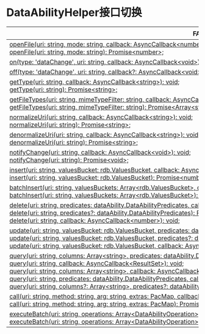 # DataAbilityHelper接口切换
<!--Kit: Ability Kit-->
<!--Subsystem: Ability-->
<!--Owner: @xialiangwei-->
<!--SE: @jsjzju-->
<!--TSE: @lixueqing513-->


  | FA模型接口 | Stage模型接口对应d.ts文件 | Stage模型对应接口 | 
| -------- | -------- | -------- |
| [openFile(uri:&nbsp;string,&nbsp;mode:&nbsp;string,&nbsp;callback:&nbsp;AsyncCallback&lt;number&gt;):&nbsp;void;](../reference/apis-ability-kit/js-apis-inner-ability-dataAbilityHelper.md#dataabilityhelperopenfile)<br/>[openFile(uri:&nbsp;string,&nbsp;mode:&nbsp;string):&nbsp;Promise&lt;number&gt;;](../reference/apis-ability-kit/js-apis-inner-ability-dataAbilityHelper.md#dataabilityhelperopenfile-1) | \@ohos.data.fileAccess.d.ts | [openFile(uri:&nbsp;string,&nbsp;flags:&nbsp;OPENFLAGS)&nbsp;:&nbsp;Promise&lt;number&gt;;](../reference/apis-core-file-kit/js-apis-fileAccess-sys.md#openfile)<br/>[openFile(uri:&nbsp;string,&nbsp;flags:&nbsp;OPENFLAGS,&nbsp;callback:&nbsp;AsyncCallback&lt;number&gt;)&nbsp;:&nbsp;void;](../reference/apis-core-file-kit/js-apis-fileAccess-sys.md#openfile-1) |
| [on(type:&nbsp;'dataChange',&nbsp;uri:&nbsp;string,&nbsp;callback:&nbsp;AsyncCallback&lt;void&gt;):&nbsp;void;](../reference/apis-ability-kit/js-apis-inner-ability-dataAbilityHelper.md#dataabilityhelperondatachange) | \@ohos.data.dataShare.d.ts | [on(type:&nbsp;'dataChange',&nbsp;uri:&nbsp;string,&nbsp;callback:&nbsp;AsyncCallback&lt;void&gt;):&nbsp;void;](../reference/apis-arkdata/js-apis-data-dataShare-sys.md#ondatachange) |
| [off(type:&nbsp;'dataChange',&nbsp;uri:&nbsp;string,&nbsp;callback?:&nbsp;AsyncCallback&lt;void&gt;):&nbsp;void;](../reference/apis-ability-kit/js-apis-inner-ability-dataAbilityHelper.md#dataabilityhelperoffdatachange) | \@ohos.data.dataShare.d.ts | [off(type:&nbsp;'dataChange',&nbsp;uri:&nbsp;string,&nbsp;callback?:&nbsp;AsyncCallback&lt;void&gt;):&nbsp;void;](../reference/apis-arkdata/js-apis-data-dataShare-sys.md#offdatachange) |
| [getType(uri:&nbsp;string,&nbsp;callback:&nbsp;AsyncCallback&lt;string&gt;):&nbsp;void;](../reference/apis-ability-kit/js-apis-inner-ability-dataAbilityHelper.md#dataabilityhelpergettype)<br/>[getType(uri:&nbsp;string):&nbsp;Promise&lt;string&gt;;](../reference/apis-ability-kit/js-apis-inner-ability-dataAbilityHelper.md#dataabilityhelpergettype-1) | Stage模型无对应接口 | Stage模型不支持uri跨进程访问，建议通过[want携带fd和文件信息](file-processing-apps-startup.md)进行跨进程文件访问 |
| [getFileTypes(uri:&nbsp;string,&nbsp;mimeTypeFilter:&nbsp;string,&nbsp;callback:&nbsp;AsyncCallback&lt;Array&lt;string&gt;&gt;):&nbsp;void;](../reference/apis-ability-kit/js-apis-inner-ability-dataAbilityHelper.md#dataabilityhelpergetfiletypes)<br/>[getFileTypes(uri:&nbsp;string,&nbsp;mimeTypeFilter:&nbsp;string):&nbsp;Promise&lt;Array&lt;string&gt;&gt;;](../reference/apis-ability-kit/js-apis-inner-ability-dataAbilityHelper.md#dataabilityhelpergetfiletypes-1) | Stage模型无对应接口 | Stage模型不支持uri跨进程访问，建议通过[want携带fd和文件信息](file-processing-apps-startup.md)进行跨进程文件访问 |
| [normalizeUri(uri:&nbsp;string,&nbsp;callback:&nbsp;AsyncCallback&lt;string&gt;):&nbsp;void;](../reference/apis-ability-kit/js-apis-inner-ability-dataAbilityHelper.md#dataabilityhelpernormalizeuri)<br/>[normalizeUri(uri:&nbsp;string):&nbsp;Promise&lt;string&gt;;](../reference/apis-ability-kit/js-apis-inner-ability-dataAbilityHelper.md#dataabilityhelpernormalizeuri-1) | \@ohos.data.dataShare.d.ts | [normalizeUri(uri:&nbsp;string,&nbsp;callback:&nbsp;AsyncCallback&lt;string&gt;):&nbsp;void;](../reference/apis-arkdata/js-apis-data-dataShare-sys.md#normalizeuri)<br/>[normalizeUri(uri:&nbsp;string):&nbsp;Promise&lt;string&gt;;](../reference/apis-arkdata/js-apis-data-dataShare-sys.md#normalizeuri-1) |
| [denormalizeUri(uri:&nbsp;string,&nbsp;callback:&nbsp;AsyncCallback&lt;string&gt;):&nbsp;void;](../reference/apis-ability-kit/js-apis-inner-ability-dataAbilityHelper.md#dataabilityhelperdenormalizeuri)<br/>[denormalizeUri(uri:&nbsp;string):&nbsp;Promise&lt;string&gt;;](../reference/apis-ability-kit/js-apis-inner-ability-dataAbilityHelper.md#dataabilityhelperdenormalizeuri-1) | \@ohos.data.dataShare.d.ts | [denormalizeUri(uri:&nbsp;string,&nbsp;callback:&nbsp;AsyncCallback&lt;string&gt;):&nbsp;void;](../reference/apis-arkdata/js-apis-data-dataShare-sys.md#denormalizeuri)<br/>[denormalizeUri(uri:&nbsp;string):&nbsp;Promise&lt;string&gt;;](../reference/apis-arkdata/js-apis-data-dataShare-sys.md#denormalizeuri-1) |
| [notifyChange(uri:&nbsp;string,&nbsp;callback:&nbsp;AsyncCallback&lt;void&gt;):&nbsp;void;](../reference/apis-ability-kit/js-apis-inner-ability-dataAbilityHelper.md#dataabilityhelpernotifychange)<br/>[notifyChange(uri:&nbsp;string):&nbsp;Promise&lt;void&gt;;](../reference/apis-ability-kit/js-apis-inner-ability-dataAbilityHelper.md#dataabilityhelpernotifychange-1) | \@ohos.data.dataShare.d.ts | [notifyChange(uri:&nbsp;string,&nbsp;callback:&nbsp;AsyncCallback&lt;void&gt;):&nbsp;void;](../reference/apis-arkdata/js-apis-data-dataShare-sys.md#notifychange)<br/>[notifyChange(uri:&nbsp;string):&nbsp;Promise&lt;void&gt;;](../reference/apis-arkdata/js-apis-data-dataShare-sys.md#notifychange-1) |
| [insert(uri:&nbsp;string,&nbsp;valuesBucket:&nbsp;rdb.ValuesBucket,&nbsp;callback:&nbsp;AsyncCallback&lt;number&gt;):&nbsp;void;](../reference/apis-ability-kit/js-apis-inner-ability-dataAbilityHelper.md#dataabilityhelperinsert)<br/>[insert(uri:&nbsp;string,&nbsp;valuesBucket:&nbsp;rdb.ValuesBucket):&nbsp;Promise&lt;number&gt;;](../reference/apis-ability-kit/js-apis-inner-ability-dataAbilityHelper.md#dataabilityhelperinsert-1) | \@ohos.data.dataShare.d.ts | [insert(uri:&nbsp;string,&nbsp;value:&nbsp;ValuesBucket,&nbsp;callback:&nbsp;AsyncCallback&lt;number&gt;):&nbsp;void;](../reference/apis-arkdata/js-apis-data-dataShare-sys.md#insert)<br/>[insert(uri:&nbsp;string,&nbsp;value:&nbsp;ValuesBucket):&nbsp;Promise&lt;number&gt;;](../reference/apis-arkdata/js-apis-data-dataShare-sys.md#insert-1) |
| [batchInsert(uri:&nbsp;string,&nbsp;valuesBuckets:&nbsp;Array&lt;rdb.ValuesBucket&gt;,&nbsp;callback:&nbsp;AsyncCallback&lt;number&gt;):&nbsp;void;](../reference/apis-ability-kit/js-apis-inner-ability-dataAbilityHelper.md#dataabilityhelperbatchinsert)<br/>[batchInsert(uri:&nbsp;string,&nbsp;valuesBuckets:&nbsp;Array&lt;rdb.ValuesBucket&gt;):&nbsp;Promise&lt;number&gt;;](../reference/apis-ability-kit/js-apis-inner-ability-dataAbilityHelper.md#dataabilityhelperbatchinsert-1) | \@ohos.data.dataShare.d.ts | [batchInsert(uri:&nbsp;string,&nbsp;values:&nbsp;Array&lt;ValuesBucket&gt;,&nbsp;callback:&nbsp;AsyncCallback&lt;number&gt;):&nbsp;void;](../reference/apis-arkdata/js-apis-data-dataShare-sys.md#batchinsert)<br/>[batchInsert(uri:&nbsp;string,&nbsp;values:&nbsp;Array&lt;ValuesBucket&gt;):&nbsp;Promise&lt;number&gt;;](../reference/apis-arkdata/js-apis-data-dataShare-sys.md#batchinsert-1) |
| [delete(uri:&nbsp;string,&nbsp;predicates:&nbsp;dataAbility.DataAbilityPredicates,&nbsp;callback:&nbsp;AsyncCallback&lt;number&gt;):&nbsp;void;](../reference/apis-ability-kit/js-apis-inner-ability-dataAbilityHelper.md#dataabilityhelperdelete)<br/>[delete(uri:&nbsp;string,&nbsp;predicates?:&nbsp;dataAbility.DataAbilityPredicates):&nbsp;Promise&lt;number&gt;;](../reference/apis-ability-kit/js-apis-inner-ability-dataAbilityHelper.md#dataabilityhelperdelete-1)<br/>[delete(uri:&nbsp;string,&nbsp;callback:&nbsp;AsyncCallback&lt;number&gt;):&nbsp;void;](../reference/apis-ability-kit/js-apis-inner-ability-dataAbilityHelper.md#dataabilityhelperdelete-2) | \@ohos.data.dataShare.d.ts | [delete(uri:&nbsp;string,&nbsp;predicates:&nbsp;dataSharePredicates.DataSharePredicates,&nbsp;callback:&nbsp;AsyncCallback&lt;number&gt;):&nbsp;void;](../reference/apis-arkdata/js-apis-data-dataShare-sys.md#delete)<br/>[delete(uri:&nbsp;string,&nbsp;predicates:&nbsp;dataSharePredicates.DataSharePredicates):&nbsp;Promise&lt;number&gt;;](../reference/apis-arkdata/js-apis-data-dataShare-sys.md#delete-1) |
| [update(uri:&nbsp;string,&nbsp;valuesBucket:&nbsp;rdb.ValuesBucket,&nbsp;predicates:&nbsp;dataAbility.DataAbilityPredicates,&nbsp;callback:&nbsp;AsyncCallback&lt;number&gt;):&nbsp;void;](../reference/apis-ability-kit/js-apis-inner-ability-dataAbilityHelper.md#dataabilityhelperupdate)<br/>[update(uri:&nbsp;string,&nbsp;valuesBucket:&nbsp;rdb.ValuesBucket,&nbsp;predicates?:&nbsp;dataAbility.DataAbilityPredicates):&nbsp;Promise&lt;number&gt;;](../reference/apis-ability-kit/js-apis-inner-ability-dataAbilityHelper.md#dataabilityhelperupdate-1)<br/>[update(uri:&nbsp;string,&nbsp;valuesBucket:&nbsp;rdb.ValuesBucket,&nbsp;callback:&nbsp;AsyncCallback&lt;number&gt;):&nbsp;void;](../reference/apis-ability-kit/js-apis-inner-ability-dataAbilityHelper.md#dataabilityhelperupdate) | \@ohos.data.dataShare.d.ts | [update(uri:&nbsp;string,&nbsp;predicates:&nbsp;dataSharePredicates.DataSharePredicates,&nbsp;value:&nbsp;ValuesBucket,&nbsp;callback:&nbsp;AsyncCallback&lt;number&gt;):&nbsp;void;](../reference/apis-arkdata/js-apis-data-dataShare-sys.md#update)<br/>[update(uri:&nbsp;string,&nbsp;predicates:&nbsp;dataSharePredicates.DataSharePredicates,&nbsp;value:&nbsp;ValuesBucket):&nbsp;Promise&lt;number&gt;;](../reference/apis-arkdata/js-apis-data-dataShare-sys.md#update-1) |
| [query(uri:&nbsp;string,&nbsp;columns:&nbsp;Array&lt;string&gt;,&nbsp;predicates:&nbsp;dataAbility.DataAbilityPredicates,&nbsp;callback:&nbsp;AsyncCallback&lt;ResultSet&gt;):&nbsp;void;](../reference/apis-ability-kit/js-apis-inner-ability-dataAbilityHelper.md#dataabilityhelperquery)<br/>[query(uri:&nbsp;string,&nbsp;callback:&nbsp;AsyncCallback&lt;ResultSet&gt;):&nbsp;void;](../reference/apis-ability-kit/js-apis-inner-ability-dataAbilityHelper.md#dataabilityhelperquery-1)<br/>[query(uri:&nbsp;string,&nbsp;columns:&nbsp;Array&lt;string&gt;,&nbsp;callback:&nbsp;AsyncCallback&lt;ResultSet&gt;):&nbsp;void;](../reference/apis-ability-kit/js-apis-inner-ability-dataAbilityHelper.md#dataabilityhelperquery-2)<br/>[query(uri:&nbsp;string,&nbsp;predicates:&nbsp;dataAbility.DataAbilityPredicates,&nbsp;callback:&nbsp;AsyncCallback&lt;ResultSet&gt;):&nbsp;void;](../reference/apis-ability-kit/js-apis-inner-ability-dataAbilityHelper.md#dataabilityhelperquery-3)<br/>[query(uri:&nbsp;string,&nbsp;columns?:&nbsp;Array&lt;string&gt;,&nbsp;predicates?:&nbsp;dataAbility.DataAbilityPredicates):&nbsp;Promise&lt;ResultSet&gt;;](../reference/apis-ability-kit/js-apis-inner-ability-dataAbilityHelper.md#dataabilityhelperquery-4) | \@ohos.data.dataShare.d.ts | [query(uri:&nbsp;string,&nbsp;predicates:&nbsp;dataSharePredicates.DataSharePredicates,&nbsp;columns:&nbsp;Array&lt;string&gt;,&nbsp;callback:&nbsp;AsyncCallback&lt;DataShareResultSet&gt;):&nbsp;void;](../reference/apis-arkdata/js-apis-data-dataShare-sys.md#query)<br/>[query(uri:&nbsp;string,&nbsp;predicates:&nbsp;dataSharePredicates.DataSharePredicates,&nbsp;columns:&nbsp;Array&lt;string&gt;):&nbsp;Promise&lt;DataShareResultSet&gt;;](../reference/apis-arkdata/js-apis-data-dataShare-sys.md#query-1) |
| [call(uri:&nbsp;string,&nbsp;method:&nbsp;string,&nbsp;arg:&nbsp;string,&nbsp;extras:&nbsp;PacMap,&nbsp;callback:&nbsp;AsyncCallback&lt;PacMap&gt;):&nbsp;void;](../reference/apis-ability-kit/js-apis-inner-ability-dataAbilityHelper.md#dataabilityhelpercall)<br/>[call(uri:&nbsp;string,&nbsp;method:&nbsp;string,&nbsp;arg:&nbsp;string,&nbsp;extras:&nbsp;PacMap):&nbsp;Promise&lt;PacMap&gt;;](../reference/apis-ability-kit/js-apis-inner-ability-dataAbilityHelper.md#dataabilityhelpercall-1) | Stage模型无对应接口 | 暂时未提供对应接口 |
| [executeBatch(uri:&nbsp;string,&nbsp;operations:&nbsp;Array&lt;DataAbilityOperation&gt;,&nbsp;callback:&nbsp;AsyncCallback&lt;Array&lt;DataAbilityResult&gt;&gt;):&nbsp;void;](../reference/apis-ability-kit/js-apis-inner-ability-dataAbilityHelper.md#dataabilityhelperexecutebatch)<br/>[executeBatch(uri:&nbsp;string,&nbsp;operations:&nbsp;Array&lt;DataAbilityOperation&gt;):&nbsp;Promise&lt;Array&lt;DataAbilityResult&gt;&gt;;](../reference/apis-ability-kit/js-apis-inner-ability-dataAbilityHelper.md#dataabilityhelperexecutebatch-1) | Stage模型无对应接口 | 暂时未提供对应接口 |
